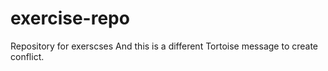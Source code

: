 # exercise-repo
Repository for exerscses
And this is a different Tortoise message to create conflict.
